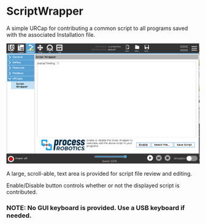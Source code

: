 # ScriptWrapper

A simple URCap for contributing a common script to all programs saved with the associated Installation file.

![Alt text](img/image.png)

A large, scroll-able, text area is provided for script file review and editing. 

Enable/Disable button controls whether or not the displayed script is contributed. 

### NOTE: No GUI keyboard is provided. Use a USB keyboard if needed.
